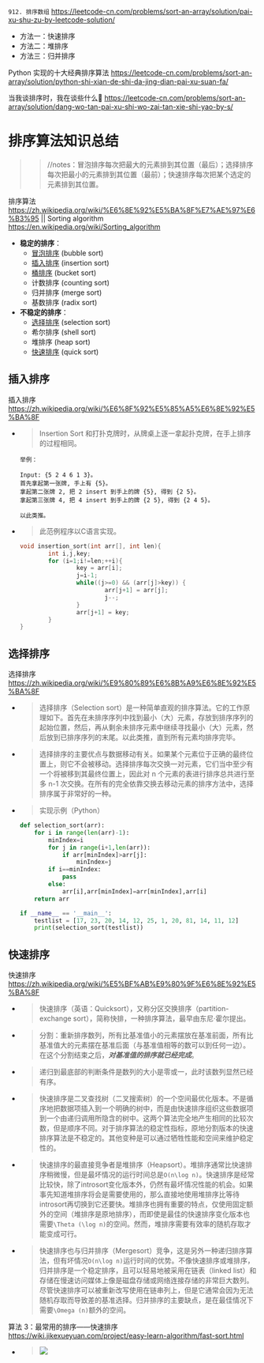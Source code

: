 
`912. 排序数组` https://leetcode-cn.com/problems/sort-an-array/solution/pai-xu-shu-zu-by-leetcode-solution/
- 方法一：快速排序
- 方法二：堆排序
- 方法三：归并排序

Python 实现的十大经典排序算法 https://leetcode-cn.com/problems/sort-an-array/solution/python-shi-xian-de-shi-da-jing-dian-pai-xu-suan-fa/

当我谈排序时，我在谈些什么🤔 https://leetcode-cn.com/problems/sort-an-array/solution/dang-wo-tan-pai-xu-shi-wo-zai-tan-xie-shi-yao-by-s/

# 排序算法知识总结

>> //notes：冒泡排序每次把最大的元素排到其位置（最后）；选择排序每次把最小的元素排到其位置（最前）；快速排序每次把某个选定的元素排到其位置。

排序算法 https://zh.wikipedia.org/wiki/%E6%8E%92%E5%BA%8F%E7%AE%97%E6%B3%95 || Sorting algorithm https://en.wikipedia.org/wiki/Sorting_algorithm
- **稳定的排序**：
  * [冒泡排序](https://zh.wikipedia.org/wiki/%E5%86%92%E6%B3%A1%E6%8E%92%E5%BA%8F) (bubble sort)
  * [插入排序](https://zh.wikipedia.org/wiki/%E6%8F%92%E5%85%A5%E6%8E%92%E5%BA%8F) (insertion sort)
  * [桶排序](https://zh.wikipedia.org/wiki/%E6%A1%B6%E6%8E%92%E5%BA%8F) (bucket sort)
  * 计数排序 (counting sort)
  * 归并排序 (merge sort)
  * 基数排序 (radix sort)
- **不稳定的排序**：
  * [选择排序](https://zh.wikipedia.org/wiki/%E9%80%89%E6%8B%A9%E6%8E%92%E5%BA%8F) (selection sort)
  * 希尔排序 (shell sort)
  * 堆排序 (heap sort)
  * [快速排序](https://zh.wikipedia.org/wiki/%E5%BF%AB%E9%80%9F%E6%8E%92%E5%BA%8F) (quick sort)

## 插入排序

插入排序 https://zh.wikipedia.org/wiki/%E6%8F%92%E5%85%A5%E6%8E%92%E5%BA%8F
- > Insertion Sort 和打扑克牌时，从牌桌上逐一拿起扑克牌，在手上排序的过程相同。
  ```console
  举例：
  
  Input: {5 2 4 6 1 3}。
  首先拿起第一张牌, 手上有 {5}。
  拿起第二张牌 2, 把 2 insert 到手上的牌 {5}, 得到 {2 5}。
  拿起第三张牌 4, 把 4 insert 到手上的牌 {2 5}, 得到 {2 4 5}。
  
  以此类推。
  ```
- > 此范例程序以C语言实现。
  ```c
  void insertion_sort(int arr[], int len){
          int i,j,key;
          for (i=1;i!=len;++i){
                  key = arr[i];
                  j=i-1;
                  while((j>=0) && (arr[j]>key)) {
                          arr[j+1] = arr[j];
                          j--;
                  }
                  arr[j+1] = key;
          }
  }
  ```

## 选择排序

选择排序 https://zh.wikipedia.org/wiki/%E9%80%89%E6%8B%A9%E6%8E%92%E5%BA%8F
- > 选择排序（Selection sort）是一种简单直观的排序算法。它的工作原理如下。首先在未排序序列中找到最小（大）元素，存放到排序序列的起始位置，然后，再从剩余未排序元素中继续寻找最小（大）元素，然后放到已排序序列的末尾。以此类推，直到所有元素均排序完毕。
- > 选择排序的主要优点与数据移动有关。如果某个元素位于正确的最终位置上，则它不会被移动。选择排序每次交换一对元素，它们当中至少有一个将被移到其最终位置上，因此对 n 个元素的表进行排序总共进行至多 n-1 次交换。在所有的完全依靠交换去移动元素的排序方法中，选择排序属于非常好的一种。
- > 实现示例（Python）
  ```py
  def selection_sort(arr):
      for i in range(len(arr)-1):
          minIndex=i
          for j in range(i+1,len(arr)):
              if arr[minIndex]>arr[j]:
                  minIndex=j
          if i==minIndex:
              pass
          else:
              arr[i],arr[minIndex]=arr[minIndex],arr[i]
      return arr

  if __name__ == '__main__':
      testlist = [17, 23, 20, 14, 12, 25, 1, 20, 81, 14, 11, 12]
      print(selection_sort(testlist))
  ```

## 快速排序

快速排序 https://zh.wikipedia.org/wiki/%E5%BF%AB%E9%80%9F%E6%8E%92%E5%BA%8F
- > 快速排序（英语：Quicksort），又称分区交换排序（partition-exchange sort），简称快排，一种排序算法，最早由东尼·霍尔提出。
- > 分割：重新排序数列，所有比基准值小的元素摆放在基准前面，所有比基准值大的元素摆在基准后面（与基准值相等的数可以到任何一边）。在这个分割结束之后，***对基准值的排序就已经完成***。
- > 递归到最底部的判断条件是数列的大小是零或一，此时该数列显然已经有序。
- > 快速排序是二叉查找树（二叉搜索树）的一个空间最优化版本。不是循序地把数据项插入到一个明确的树中，而是由快速排序组织这些数据项到一个由递归调用所隐含的树中。这两个算法完全地产生相同的比较次数，但是顺序不同。对于排序算法的稳定性指标，原地分割版本的快速排序算法是不稳定的。其他变种是可以通过牺牲性能和空间来维护稳定性的。
- > 快速排序的最直接竞争者是堆排序（Heapsort）。堆排序通常比快速排序稍微慢，但是最坏情况的运行时间总是`O(n\log n)`。快速排序是经常比较快，除了introsort变化版本外，仍然有最坏情况性能的机会。如果事先知道堆排序将会是需要使用的，那么直接地使用堆排序比等待introsort再切换到它还要快。堆排序也拥有重要的特点，仅使用固定额外的空间（堆排序是原地排序），而即使是最佳的快速排序变化版本也需要`\Theta (\log n)`的空间。然而，堆排序需要有效率的随机存取才能变成可行。
- > 快速排序也与归并排序（Mergesort）竞争，这是另外一种递归排序算法，但有坏情况`O(n\log n)`运行时间的优势。不像快速排序或堆排序，归并排序是一个稳定排序，且可以轻易地被采用在链表（linked list）和存储在慢速访问媒体上像是磁盘存储或网络连接存储的非常巨大数列。尽管快速排序可以被重新改写使用在链串列上，但是它通常会因为无法随机存取而导致差的基准选择。归并排序的主要缺点，是在最佳情况下需要`\Omega (n)`额外的空间。

算法 3：最常用的排序——快速排序 https://wiki.jikexueyuan.com/project/easy-learn-algorithm/fast-sort.html
- > ![](https://wiki.jikexueyuan.com/project/easy-learn-algorithm/images/3.1.png)
